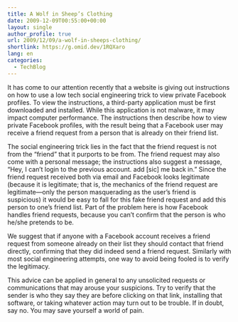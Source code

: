 ```yaml
---
title: A Wolf in Sheep’s Clothing
date: 2009-12-09T00:55:00+00:00
layout: single
author_profile: true
url: 2009/12/09/a-wolf-in-sheeps-clothing/
shortlink: https://g.omid.dev/1RQXaro
lang: en
categories: 
  - TechBlog
---
```

It has come to our attention recently that a website is giving out instructions on how to use a low tech social engineering trick to view private Facebook profiles. To view the instructions, a third-party application must be first downloaded and installed. While this application is not malware, it may impact computer performance. The instructions then describe how to view private Facebook profiles, with the result being that a Facebook user may receive a friend request from a person that is already on their friend list.

The social engineering trick lies in the fact that the friend request is not from the “friend” that it purports to be from. The friend request may also come with a personal message; the instructions also suggest a message, “Hey, I can’t login to the previous account. add [sic] me back in.” Since the friend request received both via email and Facebook looks legitimate (because it is legitimate; that is, the mechanics of the friend request are legitimate—only the person masquerading as the user’s friend is suspicious) it would be easy to fall for this fake friend request and add this person to one’s friend list. Part of the problem here is how Facebook handles friend requests, because you can’t confirm that the person is who he/she pretends to be.

We suggest that if anyone with a Facebook account receives a friend request from someone already on their list they should contact that friend directly, confirming that they did indeed send a friend request. Similarly with most social engineering attempts, one way to avoid being fooled is to verify the legitimacy.

This advice can be applied in general to any unsolicited requests or communications that may arouse your suspicions. Try to verify that the sender is who they say they are before clicking on that link, installing that software, or taking whatever action may turn out to be trouble. If in doubt, say no. You may save yourself a world of pain.